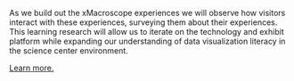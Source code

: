 As we build out the xMacroscope experiences we will observe how visitors interact with these experiences, surveying them about their experiences. This learning research will allow us to iterate on the technology and exhibit platform while expanding our understanding of data visualization literacy in the science center environment.

[Learn more.](https://www.xmacroscope.org/research)